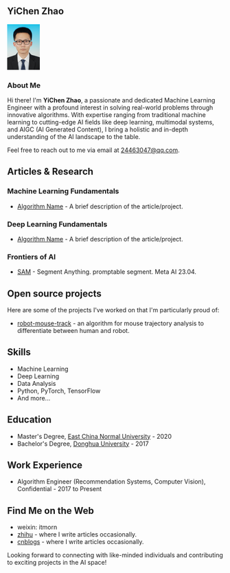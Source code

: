 ## YiChen Zhao

<img src="https://raw.githubusercontent.com/itmorn/itmorn.github.io/main/profile.jpg" alt="Your Image" width="15%" />


### About Me

Hi there! I'm **YiChen Zhao**, a passionate and dedicated Machine Learning Engineer with a profound interest in solving real-world problems through innovative algorithms. With expertise ranging from traditional machine learning to cutting-edge AI fields like deep learning, multimodal systems, and AIGC (AI Generated Content), I bring a holistic and in-depth understanding of the AI landscape to the table.

Feel free to reach out to me via email at [24463047@qq.com](mailto:24463047@qq.com).

## Articles & Research

### Machine Learning Fundamentals
- [Algorithm Name](link-to-article-or-project) - A brief description of the article/project.

### Deep Learning Fundamentals
- [Algorithm Name](link-to-article-or-project) - A brief description of the article/project.

### Frontiers of AI
- [SAM](link-to-article-or-project) - Segment Anything. promptable segment. Meta AI 23.04.
  


## Open source projects

Here are some of the projects I've worked on that I'm particularly proud of:

- [robot-mouse-track](https://github.com/itmorn/robot-mouse-track) - an algorithm for mouse trajectory analysis to differentiate between human and robot.

## Skills

- Machine Learning
- Deep Learning
- Data Analysis
- Python, PyTorch, TensorFlow
- And more...

## Education

- Master's Degree, [East China Normal University](https://www.ecnu.edu.cn/) - 2020
- Bachelor's Degree, [Donghua University](https://www.dhu.edu.cn/) - 2017

## Work Experience

- Algorithm Engineer (Recommendation Systems, Computer Vision), Confidential - 2017 to Present

## Find Me on the Web

- weixin: itmorn
- [zhihu](https://www.zhihu.com/people/itmorn) - where I write articles occasionally.
- [cnblogs](https://www.cnblogs.com/itmorn/) - where I write articles occasionally.

Looking forward to connecting with like-minded individuals and contributing to exciting projects in the AI space!
